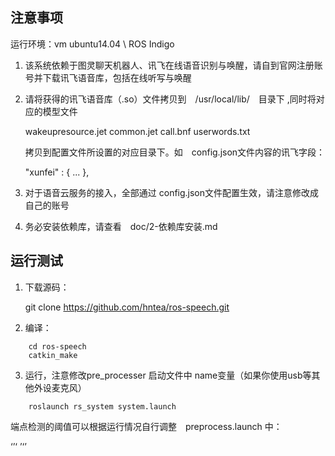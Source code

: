 ## 注意事项

运行环境：vm ubuntu14.04 \ ROS Indigo

1. 该系统依赖于图灵聊天机器人、讯飞在线语音识别与唤醒，请自到官网注册账号并下载讯飞语音库，包括在线听写与唤醒

2. 请将获得的讯飞语音库（.so）文件拷贝到　/usr/local/lib/　目录下 ,同时将对应的模型文件

    wakeupresource.jet
    common.jet
    call.bnf
    userwords.txt

    拷贝到配置文件所设置的对应目录下。如　config.json文件内容的讯飞字段：

    "xunfei" : {
        ...
    },


3. 对于语音云服务的接入，全部通过 config.json文件配置生效，请注意修改成自己的账号

4. 务必安装依赖库，请查看　doc/2-依赖库安装.md

## 运行测试

1. 下载源码：　

    git clone https://github.com/hntea/ros-speech.git

2. 编译：　

```
    cd ros-speech
    catkin_make
```

3. 运行，注意修改pre_processer 启动文件中 name变量（如果你使用usb等其他外设麦克风）

```
    roslaunch rs_system system.launch
```

端点检测的阈值可以根据运行情况自行调整　preprocess.launch 中：

‘’‘
  <arg name="up_threshold" default="0.7"/>
  <arg name="low_threshold" default="0.4"/>
’‘’
